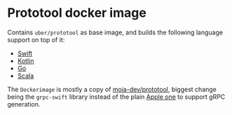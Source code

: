 # Prototool docker image

Contains `uber/prototool` as base image, and builds the following language support on top of it:

- [Swift](https://github.com/grpc/grpc-swift)
- [Kotlin](https://github.com/streem/pbandk)
- [Go](https://github.com/golang/protobuf)
- [Scala](https://github.com/scalapb/ScalaPB)

The `Dockerimage` is mostly a copy of [moia-dev/prototool](https://github.com/moia-dev/prototool-docker), biggest change being the `grpc-swift` library
instead of the plain [Apple one](https://github.com/apple/swift-protobuf) to support gRPC generation.
